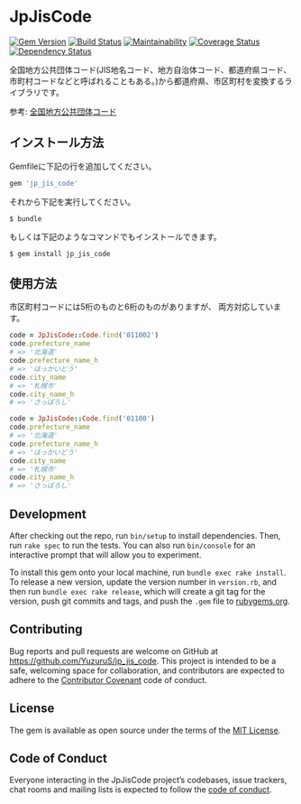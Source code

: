 # JpJisCode

[![Gem Version](https://badge.fury.io/rb/jp_jis_code.svg)](https://badge.fury.io/rb/jp_jis_code)
[![Build Status](https://travis-ci.org/YuzuruS/jp_jis_code.svg?branch=master)](https://travis-ci.org/YuzuruS/jp_jis_code)
[![Maintainability](https://api.codeclimate.com/v1/badges/74f87eba9109855a15f1/maintainability)](https://codeclimate.com/github/YuzuruS/jp_jis_code/maintainability)
[![Coverage Status](https://coveralls.io/repos/github/YuzuruS/jp_jis_code/badge.svg)](https://coveralls.io/github/YuzuruS/jp_jis_code)
[![Dependency Status](https://beta.gemnasium.com/badges/github.com/YuzuruS/jp_jis_code.svg)](https://beta.gemnasium.com/projects/github.com/YuzuruS/jp_jis_code)

全国地方公共団体コード(JIS地名コード、地方自治体コード、都道府県コード、市町村コードなどと呼ばれることもある。)から都道府県、市区町村を変換するライブラリです。

参考: [全国地方公共団体コード](https://ja.wikipedia.org/wiki/全国地方公共団体コード)

## インストール方法

Gemfileに下記の行を追加してください。

```ruby
gem 'jp_jis_code'
```

それから下記を実行してください。

    $ bundle

もしくは下記のようなコマンドでもインストールできます。

    $ gem install jp_jis_code

## 使用方法

市区町村コードには5桁のものと6桁のものがありますが、
両方対応しています。

```ruby
code = JpJisCode::Code.find('011002')
code.prefecture_name
# => '北海道'
code.prefecture_name_h
# => 'ほっかいどう'
code.city_name
# => '札幌市'
code.city_name_h
# => 'さっぽろし'

code = JpJisCode::Code.find('01100')
code.prefecture_name
# => '北海道'
code.prefecture_name_h
# => 'ほっかいどう'
code.city_name
# => '札幌市'
code.city_name_h
# => 'さっぽろし'
```

## Development

After checking out the repo, run `bin/setup` to install dependencies. Then, run `rake spec` to run the tests. You can also run `bin/console` for an interactive prompt that will allow you to experiment.

To install this gem onto your local machine, run `bundle exec rake install`. To release a new version, update the version number in `version.rb`, and then run `bundle exec rake release`, which will create a git tag for the version, push git commits and tags, and push the `.gem` file to [rubygems.org](https://rubygems.org).

## Contributing

Bug reports and pull requests are welcome on GitHub at https://github.com/YuzuruS/jp_jis_code. This project is intended to be a safe, welcoming space for collaboration, and contributors are expected to adhere to the [Contributor Covenant](http://contributor-covenant.org) code of conduct.

## License

The gem is available as open source under the terms of the [MIT License](http://opensource.org/licenses/MIT).

## Code of Conduct

Everyone interacting in the JpJisCode project’s codebases, issue trackers, chat rooms and mailing lists is expected to follow the [code of conduct](https://github.com/YuzuruS/jp_jis_code/blob/master/CODE_OF_CONDUCT.md).
